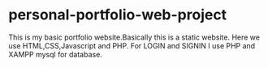 # personal-portfolio-web-project
This is my basic portfolio website.Basically this is a static website. Here we use HTML,CSS,Javascript and PHP. For LOGIN and SIGNIN I use PHP and XAMPP mysql for database.

